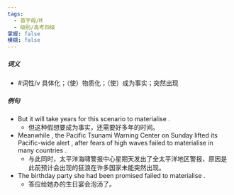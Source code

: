 ```yaml
---
tags:
  - 首字母/M
  - 级别/高考四级
掌握: false
模糊: false
---
```

##### 词义
- #词性/v  具体化；（使）物质化；（使）成为事实；突然出现
##### 例句
- But it will take years for this scenario to materialise .
	- 但这种假想要成为事实，还需要好多年的时间。
- Meanwhile , the Pacific Tsunami Warning Center on Sunday lifted its Pacific-wide alert , after fears of high waves failed to materialise in many countries .
	- 与此同时，太平洋海啸警报中心星期天发出了全太平洋地区警报，原因是此前预计会出现的狂浪在许多国家未能突然出现。
- The birthday party she had been promised failed to materialise .
	- 答应给她办的生日宴会泡汤了。

